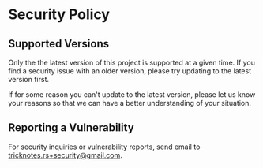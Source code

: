 <!-- START /templates/security.md -->
# Security Policy

## Supported Versions

Only the the latest version of this project is supported at a given time. If
you find a security issue with an older version, please try updating to the
latest version first.

If for some reason you can't update to the latest version, please let us know
your reasons so that we can have a better understanding of your situation.

## Reporting a Vulnerability

For security inquiries or vulnerability reports, send email to
<tricknotes.rs+security@gmail.com>.
